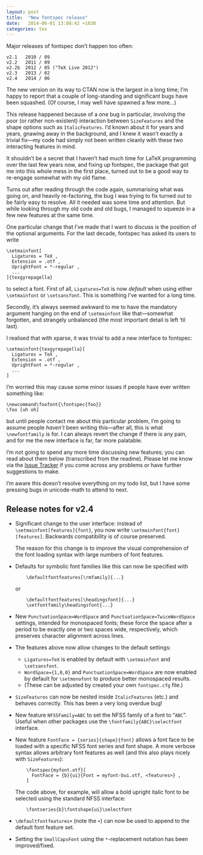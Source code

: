 ```yaml
---
layout: post
title:  "New fontspec release"
date:   2014-06-01 13:08:42 +1030
categories: tex
---
```


<p>Major releases of fontspec don&rsquo;t happen too often:</p>

<pre><code>v2.1   2010 / 09
v2.2   2011 / 09
v2.2b  2012 / 05 ("TeX Live 2012")
v2.3   2013 / 02
v2.4   2014 / 06
</code></pre>

<p>The new version on its way to CTAN now is the largest in a long time; I&rsquo;m happy to report that a couple of long-standing and significant bugs have been squashed. (Of course, I may well have spawned a few more…)</p>

<p>This release happened because of a one bug in particular, involving the poor (or rather non-existent) interaction between <code>SizeFeatures</code> and the shape options such as <code>ItalicFeatures</code>. I&rsquo;d known about it for years and years, gnawing away in the background, and I knew it wasn&rsquo;t exactly a trivial fix—my code had simply not been written cleanly with these two interacting features in mind.</p>

<p>It shouldn&rsquo;t be a secret that I haven&rsquo;t had much time for LaTeX programming over the last few years now, and fixing up fontspec, the package that got me into this whole mess in the first place, turned out to be a good way to re-engage somewhat with my old flame.</p>

<p>Turns out after reading through the code again, summarising what was going on, and heavily re-factoring, the bug I was trying to fix turned out to be fairly easy to resolve. All it needed was some time and attention. But while looking through my old code and old bugs, I managed to squeeze in a few new features at the same time.</p>

<p>One particular change that I&rsquo;ve made that I want to discuss is the position of the optional arguments. For the last decade, fontspec has asked its users to write</p>

<pre><code>\setmainfont[
  Ligatures = TeX ,
  Extension = .otf ,
  UprightFont = *-regular ,
  ...
]{texgyrepagella}
</code></pre>

<p>to select a font. First of all, <code>Ligatures=TeX</code> is now <em>default</em> when using either <code>\setmainfont</code> or <code>\setsansfont</code>. This is something I&rsquo;ve wanted for a long time.</p>

<p>Secondly, it&rsquo;s always seemed awkward to me to have the mandatory argument hanging on the end of <code>\setmainfont</code> like that—somewhat forgotten, and strangely unbalanced (the most important detail is left &lsquo;til last).</p>

<p>I realised that with xparse, it was trivial to add a new interface to fontspec:</p>

<pre><code>\setmainfont{texgyrepagella}[
  Ligatures = TeX ,
  Extension = .otf ,
  UprightFont = *-regular ,
  ...
]
</code></pre>

<p>I&rsquo;m worried this may cause some minor issues if people have ever written something like:</p>

<pre><code>\newcommand\foofont{\fontspec{foo}}
\foo [uh oh]
</code></pre>

<p>but until people contact me about this particular problem, I&rsquo;m going to assume people <em>haven&rsquo;t</em> been writing this—after all, this is what <code>\newfontfamily</code> is for. I can always revert the change if there is any pain, and for me the new interface is far, far more palatable.</p>

<p>I&rsquo;m not going to spend any more time discussing new features; you can read about them below (transcribed from the readme). Please let me know via the <a href="https://github.com/wspr/fontspec/issues/">Issue Tracker</a> if you come across any problems or have further suggestions to make.</p>

<p>I&rsquo;m aware this doesn&rsquo;t resolve everything on my todo list, but I have some pressing bugs in unicode-math to attend to next.</p>

<h2>Release notes for v2.4</h2>

<ul><li><p>Significant change to the user interface: instead of <code>\setmainfont[features]{font}</code>, you now write <code>\setmainfont{font}[features]</code>.
 Backwards compatibility is of course preserved.</p>

<p>The reason for this change is to improve the visual comprehension of the font loading syntax with large numbers of font features.</p></li>
<li><p>Defaults for symbolic font families like this can now be specified with</p>

<pre><code>    \defaultfontfeatures[\rmfamily]{...}
</code></pre>

<p>or</p>

<pre><code>    \defaultfontfeatures[\headingsfont]{...}
    \setfontfamily\headingsfont{...}
</code></pre></li>
<li><p>New <code>PunctuationSpace=WordSpace</code> and <code>PunctuationSpace=TwiceWordSpace</code> settings, intended for monospaced fonts; these force the space after a period to be exactly one or two spaces wide, respectively, which preserves character alignment across lines.</p></li>
<li><p>The features above now allow changes to the default settings:</p>

<ul><li><code>Ligatures=TeX</code> is enabled by default with <code>\setmainfont</code> and <code>\setsansfont</code>.</li>
<li><code>WordSpace={1,0,0}</code> and <code>PunctuationSpace=WordSpace</code> are now enabled by default for <code>\setmonofont</code> to produce better monospaced results.</li>
<li>(These can be adjusted by created your own <code>fontspec.cfg</code> file.)</li>
</ul></li>
<li><p><code>SizeFeatures</code> can now be nested inside <code>ItalicFeatures</code> (etc.) and behaves correctly. This has been a very long overdue bug!</p></li>
<li><p>New feature <code>NFSSFamily=ABC</code> to set the NFSS family of a font to “<code>ABC</code>”. Useful
 when other packages use the <code>\fontfamily{ABC}\selectfont</code> interface.</p></li>
<li><p>New feature <code>FontFace = {series}{shape}{font}</code> allows a font face to be loaded with a specific NFSS font series and font shape.
 A more verbose syntax allows arbitrary font features as well (and this also plays nicely with <code>SizeFeatures</code>):</p>

<pre><code>    \fontspec{myfont.otf}[
      FontFace = {b}{ui}{Font = myfont-bui.otf, &lt;features&gt;} ,
    ]
</code></pre>

<p>The code above, for example, will allow a bold upright italic font to be selected using the standard NFSS interface:</p>

<pre><code>    \fontseries{b}\fontshape{ui}\selectfont
</code></pre></li>
<li><p><code>\defaultfontfeatures+</code> (note the <code>+</code>) can now be used to append to the default font feature set.</p></li>
<li><p>Setting the <code>SmallCapsFont</code> using the <code>*</code>-replacement notation has been improved/fixed.</p></li>
</ul>
